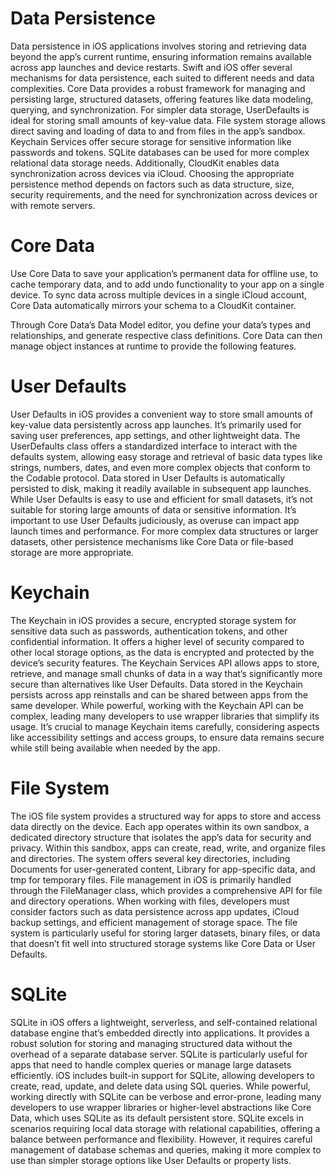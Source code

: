 # Data Persistence

Data persistence in iOS applications involves storing and retrieving data beyond the app’s current runtime, ensuring information remains available across app launches and device restarts. Swift and iOS offer several mechanisms for data persistence, each suited to different needs and data complexities. Core Data provides a robust framework for managing and persisting large, structured datasets, offering features like data modeling, querying, and synchronization. For simpler data storage, UserDefaults is ideal for storing small amounts of key-value data. File system storage allows direct saving and loading of data to and from files in the app’s sandbox. Keychain Services offer secure storage for sensitive information like passwords and tokens. SQLite databases can be used for more complex relational data storage needs. Additionally, CloudKit enables data synchronization across devices via iCloud. Choosing the appropriate persistence method depends on factors such as data structure, size, security requirements, and the need for synchronization across devices or with remote servers.

# Core Data

Use Core Data to save your application’s permanent data for offline use, to cache temporary data, and to add undo functionality to your app on a single device. To sync data across multiple devices in a single iCloud account, Core Data automatically mirrors your schema to a CloudKit container.

Through Core Data’s Data Model editor, you define your data’s types and relationships, and generate respective class definitions. Core Data can then manage object instances at runtime to provide the following features.

# User Defaults

User Defaults in iOS provides a convenient way to store small amounts of key-value data persistently across app launches. It’s primarily used for saving user preferences, app settings, and other lightweight data. The UserDefaults class offers a standardized interface to interact with the defaults system, allowing easy storage and retrieval of basic data types like strings, numbers, dates, and even more complex objects that conform to the Codable protocol. Data stored in User Defaults is automatically persisted to disk, making it readily available in subsequent app launches. While User Defaults is easy to use and efficient for small datasets, it’s not suitable for storing large amounts of data or sensitive information. It’s important to use User Defaults judiciously, as overuse can impact app launch times and performance. For more complex data structures or larger datasets, other persistence mechanisms like Core Data or file-based storage are more appropriate.

# Keychain

The Keychain in iOS provides a secure, encrypted storage system for sensitive data such as passwords, authentication tokens, and other confidential information. It offers a higher level of security compared to other local storage options, as the data is encrypted and protected by the device’s security features. The Keychain Services API allows apps to store, retrieve, and manage small chunks of data in a way that’s significantly more secure than alternatives like User Defaults. Data stored in the Keychain persists across app reinstalls and can be shared between apps from the same developer. While powerful, working with the Keychain API can be complex, leading many developers to use wrapper libraries that simplify its usage. It’s crucial to manage Keychain items carefully, considering aspects like accessibility settings and access groups, to ensure data remains secure while still being available when needed by the app.

# File System

The iOS file system provides a structured way for apps to store and access data directly on the device. Each app operates within its own sandbox, a dedicated directory structure that isolates the app’s data for security and privacy. Within this sandbox, apps can create, read, write, and organize files and directories. The system offers several key directories, including Documents for user-generated content, Library for app-specific data, and tmp for temporary files. File management in iOS is primarily handled through the FileManager class, which provides a comprehensive API for file and directory operations. When working with files, developers must consider factors such as data persistence across app updates, iCloud backup settings, and efficient management of storage space. The file system is particularly useful for storing larger datasets, binary files, or data that doesn’t fit well into structured storage systems like Core Data or User Defaults.

# SQLite

SQLite in iOS offers a lightweight, serverless, and self-contained relational database engine that’s embedded directly into applications. It provides a robust solution for storing and managing structured data without the overhead of a separate database server. SQLite is particularly useful for apps that need to handle complex queries or manage large datasets efficiently. iOS includes built-in support for SQLite, allowing developers to create, read, update, and delete data using SQL queries. While powerful, working directly with SQLite can be verbose and error-prone, leading many developers to use wrapper libraries or higher-level abstractions like Core Data, which uses SQLite as its default persistent store. SQLite excels in scenarios requiring local data storage with relational capabilities, offering a balance between performance and flexibility. However, it requires careful management of database schemas and queries, making it more complex to use than simpler storage options like User Defaults or property lists.
